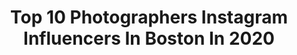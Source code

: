 ---
title: Top 10 Photographers Instagram Influencers In Boston In 2020
description: >-
  Find top photographers Instagram influencers in Boston in 2020. Most popular hashtags: #photoshoot #photooftheday #photographer.
platform: Instagram
hits: 111
text_top: Discover the top-rated Instagram influencers on inBeat.
text_bottom: Our database has 111 Instagram influencers like this in Boston, United States for you to pitch.
profiles:
  - username: "raniamatar"
    fullname: >-
      Rania Matar
    bio: >-
      2018 Guggenheim Fellow • Artist/Photographer • Boston/NYC/Beirut • Family/Work 🌸🌼🌺 ✨Forthcoming book SHE with Radius Books in 2021✨
    location: "United States"
    followers: 14464
    engagement: 447
    commentsToLikes: 0.038811
    id: ckaor92yhm8tp0i78j9ixc5vb
    verified: false
    hashtags: "#blue, #she, #raniamatar, #galerietanit"
  - username: "lady.e.photography"
    fullname: >-
      📸 LADY E 📸
    bio: >-
      Photographer Boston, NYC #nycphotographer #massachusettsphotographer #bostonphotographer #mainephotographer
    location: "United States"
    followers: 21056
    engagement: 317
    commentsToLikes: 0.055978
    id: ck0w6c0727uyj0i19umid4uep
    verified: false
    hashtags: "#voguechallenge, #essencechallenge, #essence, #vogue"
  - username: "jasonbakerphotography"
    fullname: >-
      Jason Baker
    bio: >-
      Published Photographer Boston, MA Historic and Abandoned Places DM for Collabs
    location: "United States"
    followers: 17759
    engagement: 319
    commentsToLikes: 0.015860
    id: ck9h9nb7v96280j78hvlciwxx
    verified: false
    hashtags: ""
  - username: "ericsnyderphotography"
    fullname: >-
      ERIC SNYDER
    bio: >-
      PHOTOGRAPHER 📍Boston | NYC | LA • Tiktok eric.snyder/content creator Contact 👇🏼
    location: "United States"
    followers: 44422
    engagement: 116
    commentsToLikes: 0.035868
    id: ck13c8el0z3en0i19g3r2m8nm
    verified: false
    hashtags: "#modernboudoir, #fallvibes, #photography, #beauty"
  - username: "alexireibman"
    fullname: >-
      Алексей
    bio: >-
      creating positive environments that enable you to do your best work | full service producer | published commercial photographer | nyc | boston | 🏳️‍🌈
    location: "United States"
    followers: 12220
    engagement: 2733
    commentsToLikes: 0.000000
    id: ck6tvmqmln3bk0j71rf30bd78
    verified: false
    hashtags: "#annaniemancouture"
  - username: "fuscoa23"
    fullname: >-
      Anthony Fusco
    bio: >-
      • Boston Photographer •
    location: "United States"
    followers: 2205
    engagement: 1893
    commentsToLikes: 0.078677
    id: ck5cd3fu5igtf0i117dpykcy2
    verified: false
    hashtags: ""
  - username: "carlymphotography"
    fullname: >-
      Carly Michelle
    bio: >-
      Wedding Photographer + Business Coach ✈︎ Boston + Worldwide 2020 Best of Boston Wedding Photographer Seen in➵PEOPLE, Martha Stewart, BRIDES PRESETS!↓
    location: "United States"
    followers: 33236
    engagement: 161
    commentsToLikes: 0.033085
    id: ck0w0zo3jgtx80i19tajp3s29
    verified: false
    hashtags: ""
  - username: "paulhenrystudios"
    fullname: >-
      Paul Henry Collins
    bio: >-
      - photojournalism & b&w major from Boston - stylist / fashion editorial photographer / model scout - Boston Bruins 🏒 BoSox ⚾️ - plant based
    location: "United States"
    followers: 6216
    engagement: 172
    commentsToLikes: 0.092569
    id: ck0w0rjr8foms0i19rade3y11
    verified: false
    hashtags: "#model, #miamibeach, #photographerinmiami, #weugenesmith"
  - username: "renak_photography"
    fullname: >-
      Renak | Photographer🥇
    bio: >-
      🔘Portrait Photographer 🔘Worcester || Boston Ma📍 🔘 Anointing ft Deon is OUT NOW ( @renakmusic ) 🎧🔻 STREAM NOW 🔻
    location: "United States"
    followers: 19742
    engagement: 292
    commentsToLikes: 0.029873
    id: ck0vwphijuy1v0i1977ow0u8s
    verified: false
    hashtags: "#krymi, #flashpointxplor400pro, #renakmedia, #portraitphotographer"
  - username: "maddiemeyer2"
    fullname: >-
      Maddie Meyer
    bio: >-
      Getty Sport photographer based in Boston, MA.
    location: "United States"
    followers: 7994
    engagement: 439
    commentsToLikes: 0.015636
    id: ck6tnmxfna5z90j71yxpy0v5t
    verified: false
    hashtags: "#gettysport, #gettyimages"
---